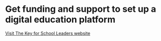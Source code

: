 # Get funding and support to set up a digital education platform


[Visit The Key for School Leaders website](https://covid19.thekeysupport.com/covid-19/deliver-remote-learning/make-tech-work-you/digital-education-platform-hub/)
